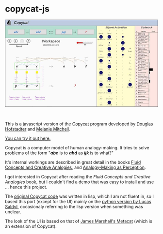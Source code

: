 # copycat-js

![Screenshot-1](./md_screenshot-1.jpg)

</br>

This is a javascript version of the [Copycat](https://en.wikipedia.org/wiki/Copycat_(software)) program 
developed by [Douglas Hofstadter](https://cogs.indiana.edu/directory/faculty/profile.php?faculty=dughof) 
and [Melanie Mitchell](https://melaniemitchell.me). 

[You can try it out here.](https://paul-g2.github.io/copycat-js/)

Copycat is a computer model of human analogy-making. 
It tries to solve problems of the form "<b><i>abc</b></i> is to <b><i>abd</b></i> as <b><i>ijk</b></i> is to what?"

It's internal workings are described in great detail in the books 
[Fluid Concepts and Creative Analogies](https://www.amazon.com/Fluid-Concepts-Creative-Analogies-Fundamental/dp/0465024750), and 
[Analogy-Making as Perception](https://www.amazon.com/Analogy-Making-Perception-Computer-Modeling-Connectionism/dp/026251544X).

I got interested in Copycat after reading the <i>Fluid Concepts and Creative Analogies</i> book, 
but I couldn't find a demo that was easy to install and use ... hence this project.

The [original Copycat code](https://github.com/fargonauts/copycat-lisp) was written in lisp, 
which I am not fluent in, so I based this port
(except for the UI) mainly on the [python version by Lucas Saldyt](https://github.com/fargonauts/copycat), 
occasionaly referring to the lisp version when something was unclear. 

The look of the UI is based on that of [James Marshall's Metacat](http://science.slc.edu/jmarshall/metacat/) 
(which is an extension of Copycat).

